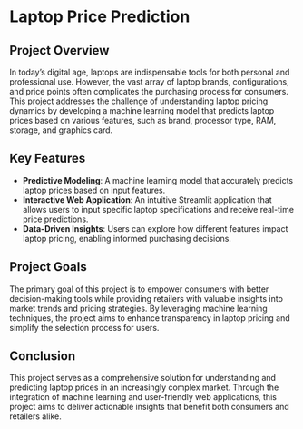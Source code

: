 # Laptop Price Prediction

## Project Overview

In today’s digital age, laptops are indispensable tools for both personal and professional use. However, the vast array of laptop brands, configurations, and price points often complicates the purchasing process for consumers. This project addresses the challenge of understanding laptop pricing dynamics by developing a machine learning model that predicts laptop prices based on various features, such as brand, processor type, RAM, storage, and graphics card.

## Key Features

- **Predictive Modeling**: A machine learning model that accurately predicts laptop prices based on input features.
- **Interactive Web Application**: An intuitive Streamlit application that allows users to input specific laptop specifications and receive real-time price predictions.
- **Data-Driven Insights**: Users can explore how different features impact laptop pricing, enabling informed purchasing decisions.

## Project Goals

The primary goal of this project is to empower consumers with better decision-making tools while providing retailers with valuable insights into market trends and pricing strategies. By leveraging machine learning techniques, the project aims to enhance transparency in laptop pricing and simplify the selection process for users.

## Conclusion

This project serves as a comprehensive solution for understanding and predicting laptop prices in an increasingly complex market. Through the integration of machine learning and user-friendly web applications, this project aims to deliver actionable insights that benefit both consumers and retailers alike.
